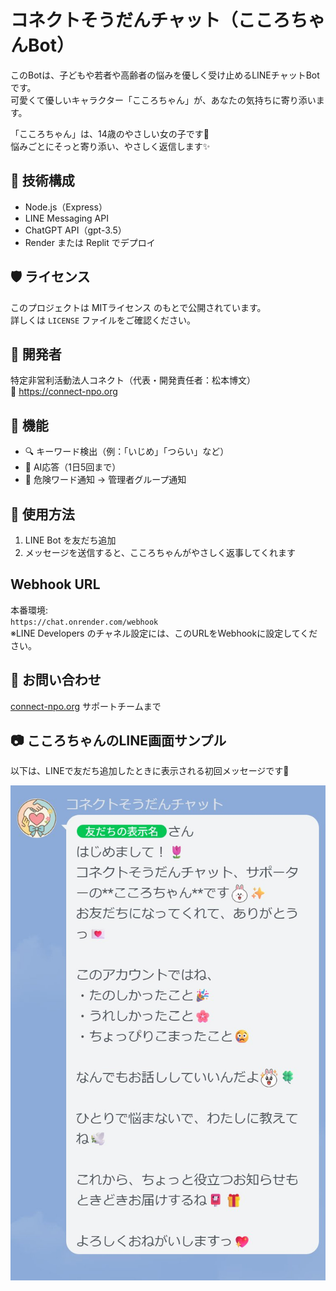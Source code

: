 # コネクトそうだんチャット（こころちゃんBot）

このBotは、子どもや若者や高齢者の悩みを優しく受け止めるLINEチャットBotです。  
可愛くて優しいキャラクター「こころちゃん」が、あなたの気持ちに寄り添います。

「こころちゃん」は、14歳のやさしい女の子です🌸  
悩みごとにそっと寄り添い、やさしく返信します✨


## 🔧 技術構成
- Node.js（Express）
- LINE Messaging API
- ChatGPT API（gpt-3.5）
- Render または Replit でデプロイ

## 🛡️ ライセンス
このプロジェクトは MITライセンス のもとで公開されています。  
詳しくは `LICENSE` ファイルをご確認ください。

## 👤 開発者
特定非営利活動法人コネクト（代表・開発責任者：松本博文）  
📮 https://connect-npo.org

## 🚀 機能
- 🔍 キーワード検出（例：「いじめ」「つらい」など）
- 🤖 AI応答（1日5回まで）
- 🚨 危険ワード通知 → 管理者グループ通知

## 📎 使用方法
1. LINE Bot を友だち追加
2. メッセージを送信すると、こころちゃんがやさしく返事してくれます

## Webhook URL
本番環境:  
`https://chat.onrender.com/webhook`  
※LINE Developers のチャネル設定には、このURLをWebhookに設定してください。

## 💌 お問い合わせ
[connect-npo.org](https://connect-npo.org) サポートチームまで

## 📷 こころちゃんのLINE画面サンプル

以下は、LINEで友だち追加したときに表示される初回メッセージです🌸

![こころちゃんのLINE画面](./kokoro-line.jpg)

